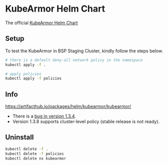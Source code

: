 # KubeArmor Helm Chart
The official [KubeArmor Helm Chart](https://github.com/kubearmor/KubeArmor/tree/main/deployments/helm/KubeArmor)

## Setup
To test the KubeArmor in BSP Staging Cluster, kindly follow the steps below.
```bash
# there is a default deny-all network policy in the namespace
kubectl apply -f .

# apply policies
kubectl apply -f policies
```

## Info
https://artifacthub.io/packages/helm/kubearmor/kubearmor/
- There is a [bug in version 1.3.4](https://github.com/kubearmor/KubeArmor/issues/1794).
- Version 1.3.8 supports cluster-level policy (stable release is not ready).

## Uninstall
```bash
kubectl delete -f .
kubectl delete -f policies
kubectl delete ns kubearmor
```
